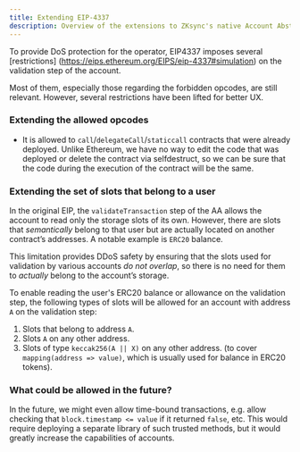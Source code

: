 ```yaml
---
title: Extending EIP-4337
description: Overview of the extensions to ZKsync's native Account Abstraction from EIP4337.
---
```


To provide DoS protection for the operator, EIP4337 imposes several [restrictions]
(https://eips.ethereum.org/EIPS/eip-4337#simulation) on the validation step of the
account.

Most of them, especially those regarding the forbidden opcodes, are still relevant. However, several restrictions have been lifted for better UX.

### Extending the allowed opcodes

- It is allowed to `call`/`delegateCall`/`staticcall` contracts that were already
deployed. Unlike Ethereum, we have no way to edit the code that was deployed or
delete the contract via selfdestruct, so we can be sure that the code during the
execution of the contract will be the same.

### Extending the set of slots that belong to a user

In the original EIP, the `validateTransaction` step of the AA allows the account to
read only the storage slots of its own. However, there are slots that
_semantically_ belong to that user but are actually located on another contract’s
addresses. A notable example is `ERC20` balance.

This limitation provides DDoS safety by ensuring that the slots used for validation
by various accounts _do not overlap_, so there is no need for them to _actually_
belong to the account’s storage.

To enable reading the user's ERC20 balance or allowance on the validation step, the
following types of slots will be allowed for an account with address `A` on the validation step:

1. Slots that belong to address `A`.
2. Slots `A` on any other address.
3. Slots of type `keccak256(A || X)` on any other address. (to cover `mapping(address => value)`, which is usually used for balance in ERC20 tokens).

### What could be allowed in the future?

In the future, we might even allow time-bound transactions, e.g. allow checking
that `block.timestamp <= value` if it returned `false`, etc. This would require
deploying a separate library of such trusted methods, but it would greatly increase the capabilities of accounts.

